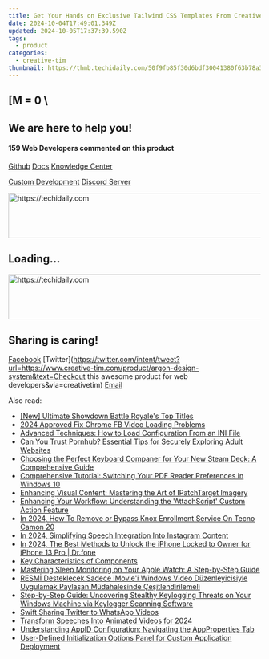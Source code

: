 ```yaml
---
title: Get Your Hands on Exclusive Tailwind CSS Templates From Creative Tim – Over 10 Options Available Now!
date: 2024-10-04T17:49:01.349Z
updated: 2024-10-05T17:37:39.590Z
tags:
  - product
categories:
  - creative-tim
thumbnail: https://thmb.techidaily.com/50f9fb85f30d6bdf30041380f63b78a3de31a8743fa324bf24feee43e5b085f4.jpg
---
```


## \[M = 0 \

## We are here to help you!

#### 159 Web Developers commented on this product

[Github](https://github.com/creativetimofficial/argon-design-system) [Docs](https://tools.techidaily.com/creative-tim/products/) [Knowledge Center](https://tools.techidaily.com/creative-tim/products/) 

[Custom Development](https://tools.techidaily.com/creative-tim/products/) [Discord Server](https://discord.com/invite/FhCJCaHdQa) 

<!-- affiliate ads begin -->
<a href="https://appsumo.8odi.net/c/5597632/2094418/7443" target="_top" id="2094418">
  <img src="//a.impactradius-go.com/display-ad/7443-2094418" border="0" alt="https://techidaily.com" width="728" height="90"/>
</a>
<img height="0" width="0" src="https://appsumo.8odi.net/i/5597632/2094418/7443" style="position:absolute;visibility:hidden;" border="0" />
<!-- affiliate ads end -->

## Loading...

<!-- affiliate ads begin -->
<a href="https://aligracehair.sjv.io/c/5597632/2012434/19272" target="_top" id="2012434">
  <img src="//a.impactradius-go.com/display-ad/19272-2012434" border="0" alt="https://techidaily.com" width="728" height="90"/>
</a>
<img height="0" width="0" src="https://aligracehair.sjv.io/i/5597632/2012434/19272" style="position:absolute;visibility:hidden;" border="0" />
<!-- affiliate ads end -->

## Sharing is caring!

[Facebook](https://www.facebook.com/sharer/sharer.php?u=https://www.creative-tim.com/product/argon-design-system?src=sdkpreparse) [Twitter](https://twitter.com/intent/tweet?url=https://www.creative-tim.com/product/argon-design-system&text=Checkout this awesome product for web developers&via=creativetim) [Email](https://tools.techidaily.com/creative-tim/products/)

<ins class="adsbygoogle"
     style="display:block"
     data-ad-format="autorelaxed"
     data-ad-client="ca-pub-7571918770474297"
     data-ad-slot="1223367746"></ins>

<ins class="adsbygoogle"
     style="display:block"
     data-ad-client="ca-pub-7571918770474297"
     data-ad-slot="8358498916"
     data-ad-format="auto"
     data-full-width-responsive="true"></ins>

<span class="atpl-alsoreadstyle">Also read:</span>
<div><ul>
<li><a href="https://screen-mirroring-recording.techidaily.com/new-ultimate-showdown-battle-royales-top-titles/"><u>[New] Ultimate Showdown Battle Royale's Top Titles</u></a></li>
<li><a href="https://facebook-videos.techidaily.com/2024-approved-fix-chrome-fb-video-loading-problems/"><u>2024 Approved Fix Chrome FB Video Loading Problems</u></a></li>
<li><a href="https://fox-zaraz.techidaily.com/advanced-techniques-how-to-load-configuration-from-an-ini-file/"><u>Advanced Techniques: How to Load Configuration From an INI File</u></a></li>
<li><a href="https://fox-zaraz.techidaily.com/can-you-trust-pornhub-essential-tips-for-securely-exploring-adult-websites/"><u>Can You Trust Pornhub? Essential Tips for Securely Exploring Adult Websites</u></a></li>
<li><a href="https://hardware-reviews.techidaily.com/choosing-the-perfect-keyboard-companer-for-your-new-steam-deck-a-comprehensive-guide/"><u>Choosing the Perfect Keyboard Companer for Your New Steam Deck: A Comprehensive Guide</u></a></li>
<li><a href="https://fox-zaraz.techidaily.com/comprehensive-tutorial-switching-your-pdf-reader-preferences-in-windows-10/"><u>Comprehensive Tutorial: Switching Your PDF Reader Preferences in Windows 10</u></a></li>
<li><a href="https://fox-zaraz.techidaily.com/enhancing-visual-content-mastering-the-art-of-ipatchtarget-imagery/"><u>Enhancing Visual Content: Mastering the Art of IPatchTarget Imagery</u></a></li>
<li><a href="https://fox-zaraz.techidaily.com/enhancing-your-workflow-understanding-the-attachscript-custom-action-feature/"><u>Enhancing Your Workflow: Understanding the 'AttachScript' Custom Action Feature</u></a></li>
<li><a href="https://unlock-android.techidaily.com/in-2024-how-to-remove-or-bypass-knox-enrollment-service-on-tecno-camon-20-by-drfone-android/"><u>In 2024, How To Remove or Bypass Knox Enrollment Service On Tecno Camon 20</u></a></li>
<li><a href="https://instagram-video-recordings.techidaily.com/in-2024-simplifying-speech-integration-into-instagram-content/"><u>In 2024, Simplifying Speech Integration Into Instagram Content</u></a></li>
<li><a href="https://iphone-unlock.techidaily.com/in-2024-the-best-methods-to-unlock-the-iphone-locked-to-owner-for-iphone-13-pro-drfone-by-drfone-ios/"><u>In 2024, The Best Methods to Unlock the iPhone Locked to Owner for iPhone 13 Pro | Dr.fone</u></a></li>
<li><a href="https://fox-zaraz.techidaily.com/key-characteristics-of-components/"><u>Key Characteristics of Components</u></a></li>
<li><a href="https://technical-tips.techidaily.com/mastering-sleep-monitoring-on-your-apple-watch-a-step-by-step-guide/"><u>Mastering Sleep Monitoring on Your Apple Watch: A Step-by-Step Guide</u></a></li>
<li><a href="https://vp-tips.techidaily.com/resmi-desteklecek-sadece-imoviei-windows-video-duzenleyicisiyle-uygulamak-paylasan-mudahalesinde-cesitlendirilemeli/"><u>RESMİ Desteklecek Sadece iMovie'i Windows Video Düzenleyicisiyle Uygulamak Paylaşan Müdahalesinde Çeşitlendirilemeli</u></a></li>
<li><a href="https://fox-zaraz.techidaily.com/step-by-step-guide-uncovering-stealthy-keylogging-threats-on-your-windows-machine-via-keylogger-scanning-software/"><u>Step-by-Step Guide: Uncovering Stealthy Keylogging Threats on Your Windows Machine via Keylogger Scanning Software</u></a></li>
<li><a href="https://twitter-videos.techidaily.com/swift-sharing-twitter-to-whatsapp-videos/"><u>Swift Sharing Twitter to WhatsApp Videos</u></a></li>
<li><a href="https://screen-capture.techidaily.com/transform-speeches-into-animated-videos-for-2024/"><u>Transform Speeches Into Animated Videos for 2024</u></a></li>
<li><a href="https://fox-zaraz.techidaily.com/understanding-appid-configuration-navigating-the-appproperties-tab/"><u>Understanding AppID Configuration: Navigating the AppProperties Tab</u></a></li>
<li><a href="https://fox-zaraz.techidaily.com/user-defined-initialization-options-panel-for-custom-application-deployment/"><u>User-Defined Initialization Options Panel for Custom Application Deployment</u></a></li>
</ul></div>

